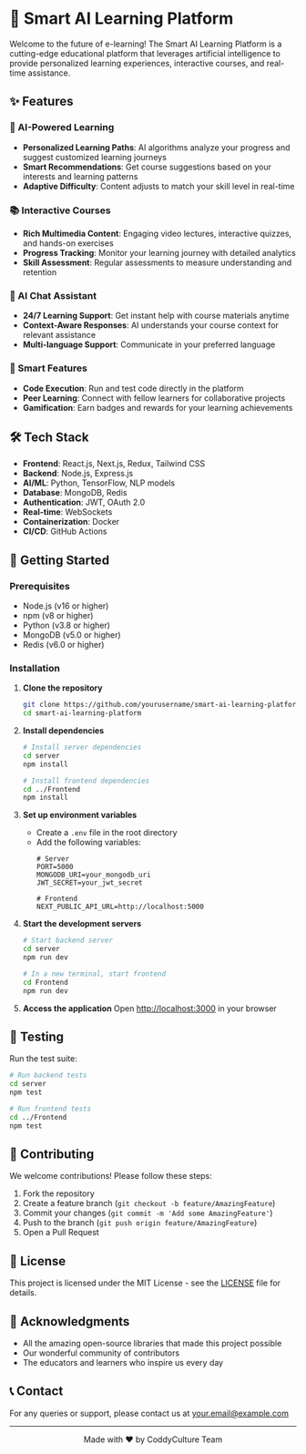 # 🚀 Smart AI Learning Platform

Welcome to the future of e-learning! The Smart AI Learning Platform is a cutting-edge educational platform that leverages artificial intelligence to provide personalized learning experiences, interactive courses, and real-time assistance.

## ✨ Features

### 🤖 AI-Powered Learning
- **Personalized Learning Paths**: AI algorithms analyze your progress and suggest customized learning journeys
- **Smart Recommendations**: Get course suggestions based on your interests and learning patterns
- **Adaptive Difficulty**: Content adjusts to match your skill level in real-time

### 📚 Interactive Courses
- **Rich Multimedia Content**: Engaging video lectures, interactive quizzes, and hands-on exercises
- **Progress Tracking**: Monitor your learning journey with detailed analytics
- **Skill Assessment**: Regular assessments to measure understanding and retention

### 💬 AI Chat Assistant
- **24/7 Learning Support**: Get instant help with course materials anytime
- **Context-Aware Responses**: AI understands your course context for relevant assistance
- **Multi-language Support**: Communicate in your preferred language

### 🎯 Smart Features
- **Code Execution**: Run and test code directly in the platform
- **Peer Learning**: Connect with fellow learners for collaborative projects
- **Gamification**: Earn badges and rewards for your learning achievements

## 🛠️ Tech Stack

- **Frontend**: React.js, Next.js, Redux, Tailwind CSS
- **Backend**: Node.js, Express.js
- **AI/ML**: Python, TensorFlow, NLP models
- **Database**: MongoDB, Redis
- **Authentication**: JWT, OAuth 2.0
- **Real-time**: WebSockets
- **Containerization**: Docker
- **CI/CD**: GitHub Actions

## 🚀 Getting Started

### Prerequisites

- Node.js (v16 or higher)
- npm (v8 or higher)
- Python (v3.8 or higher)
- MongoDB (v5.0 or higher)
- Redis (v6.0 or higher)

### Installation

1. **Clone the repository**
   ```bash
   git clone https://github.com/yourusername/smart-ai-learning-platform.git
   cd smart-ai-learning-platform
   ```

2. **Install dependencies**
   ```bash
   # Install server dependencies
   cd server
   npm install
   
   # Install frontend dependencies
   cd ../Frontend
   npm install
   ```

3. **Set up environment variables**
   - Create a `.env` file in the root directory
   - Add the following variables:
     ```
     # Server
     PORT=5000
     MONGODB_URI=your_mongodb_uri
     JWT_SECRET=your_jwt_secret
     
     # Frontend
     NEXT_PUBLIC_API_URL=http://localhost:5000
     ```

4. **Start the development servers**
   ```bash
   # Start backend server
   cd server
   npm run dev
   
   # In a new terminal, start frontend
   cd Frontend
   npm run dev
   ```

5. **Access the application**
   Open [http://localhost:3000](http://localhost:3000) in your browser

## 🧪 Testing

Run the test suite:

```bash
# Run backend tests
cd server
npm test

# Run frontend tests
cd ../Frontend
npm test
```

## 🤝 Contributing

We welcome contributions! Please follow these steps:

1. Fork the repository
2. Create a feature branch (`git checkout -b feature/AmazingFeature`)
3. Commit your changes (`git commit -m 'Add some AmazingFeature'`)
4. Push to the branch (`git push origin feature/AmazingFeature`)
5. Open a Pull Request

## 📄 License

This project is licensed under the MIT License - see the [LICENSE](LICENSE) file for details.

## 🙏 Acknowledgments

- All the amazing open-source libraries that made this project possible
- Our wonderful community of contributors
- The educators and learners who inspire us every day

## 📞 Contact

For any queries or support, please contact us at [your.email@example.com](mailto:coddyculturex@gmail.com)

---

<p align="center">
  Made with ❤️ by CoddyCulture Team
</p>
